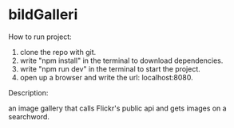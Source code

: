# bildGalleri

How to run project:

1. clone the repo with git.
2. write "npm install" in the terminal to download dependencies.
3. write "npm run dev" in the terminal to start the project.
4. open up a browser and write the url: localhost:8080.

Description:

an image gallery that calls Flickr's public api and gets images on a searchword.
